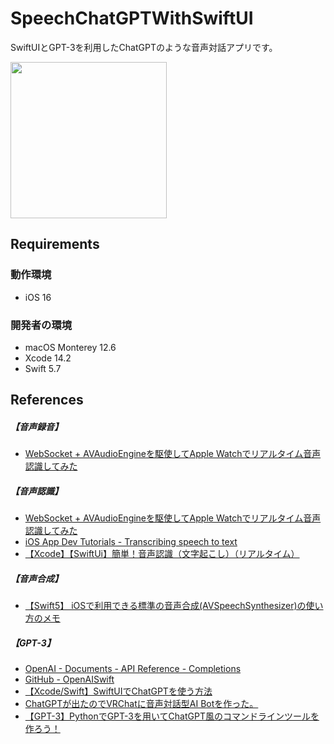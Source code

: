 # SpeechChatGPTWithSwiftUI
SwiftUIとGPT-3を利用したChatGPTのような音声対話アプリです。

<img width="250" src="https://user-images.githubusercontent.com/77086210/218990125-3ddfca76-3f94-4f99-a495-5b8e278ef5d2.gif">

## Requirements
### 動作環境
- iOS 16

### 開発者の環境
- macOS Monterey 12.6
- Xcode 14.2
- Swift 5.7

## References
##### 【音声録音】
- [WebSocket + AVAudioEngineを駆使してApple Watchでリアルタイム音声認識してみた](https://amivoice-tech.hatenablog.com/entry/2021/06/14/123000)
##### 【音声認識】
- [WebSocket + AVAudioEngineを駆使してApple Watchでリアルタイム音声認識してみた](https://amivoice-tech.hatenablog.com/entry/2021/06/14/123000)
- [iOS App Dev Tutorials - Transcribing speech to text](https://developer.apple.com/tutorials/app-dev-training/transcribing-speech-to-text)
- [【Xcode】【SwiftUi】簡単！音声認識（文字起こし）（リアルタイム）](https://note.com/moss_it/n/n7e30658d3a4e)
##### 【音声合成】
- [【Swift5】 iOSで利用できる標準の音声合成(AVSpeechSynthesizer)の使い方のメモ](https://qiita.com/maKunugi/items/dc9da201a663c8773c8c)
##### 【GPT-3】
- [OpenAI - Documents - API Reference - Completions](https://platform.openai.com/docs/api-reference/completions)
- [GitHub - OpenAISwift](https://github.com/adamrushy/OpenAISwift)
- [【Xcode/Swift】SwiftUIでChatGPTを使う方法](https://ios-docs.dev/swiftui-chatgpt/)
- [ChatGPTが出たのでVRChatに音声対話型AI Botを作った。](https://qiita.com/GesonAnko/items/3789e87ff30a3a08e3dd)
- [【GPT-3】PythonでGPT-3を用いてChatGPT風のコマンドラインツールを作ろう！](https://aiacademy.jp/media/?p=3559)
